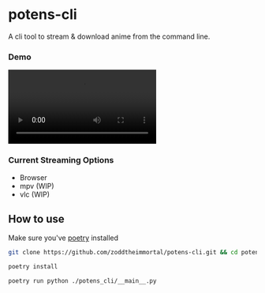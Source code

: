 # potens-cli

A cli tool to stream & download anime from the command line.

### Demo

<video src='./resources/demo.mp4'></video>

### Current Streaming Options

-   Browser
-   mpv (WIP)
-   vlc (WIP)

## How to use

Make sure you've [poetry](https://python-poetry.org/docs/#installation) installed

```sh
git clone https://github.com/zoddtheimmortal/potens-cli.git && cd potens-cli

poetry install

poetry run python ./potens_cli/__main__.py
```
